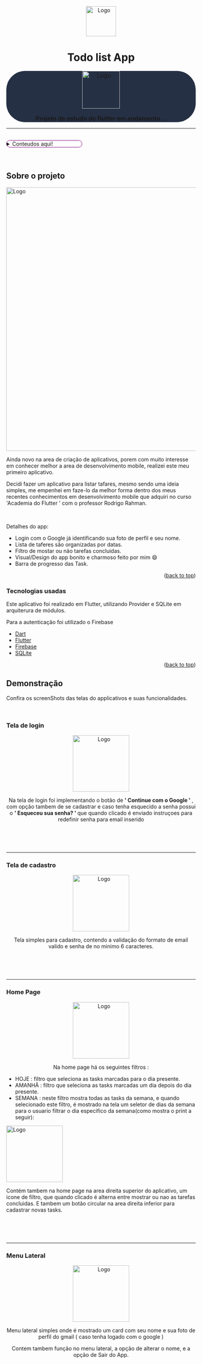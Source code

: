 <div align="center">


  <a>
    <img src="assets\logo.png" alt="Logo" width="80" height="80">
  </a>

# Todo list App

<div style=
"background-color: #263044;
 border-radius: 50px;
 font-size: 16px;
 ">

  <a>
    <img src="https://i.pinimg.com/originals/e4/26/70/e426702edf874b181aced1e2fa5c6cde.gif" alt="Logo" width="100">
  </a>
<p><strong>Projeto de estudo de flutter em andamento...</strong></p>
</div>

<hr>
<br>

<div align="left"> 
<details style="
  border: solid 1px purple;
  border-radius: 10px;
  width: 200px;
  ">
  <summary>Conteudos aqui!</summary>
  <ol>
    <li>
      <a href="#about">Sobre o projeto</a>
      <ul>
        <li><a href="#built-with">Tecnologias usadas</a></li>
      </ul>
    </li>
    <li>
      <a href="#demo">Demonstração</a>
      <ul>
        <li><a href="#login">Tela de login</a></li>
        <li><a href="#register">Tela de cadastro</a></li>
        <li><a href="#homePage">Home Page</a></li>
        <li><a href="#Drawer">Menu Lateral</a></li>
      </ul>
    </li>
    <li><a href="#contact">Contato</a></li>
  </ol>
</details>
</div>
<br>
<br>
</div>

<div id="about"></div>

## Sobre o projeto

  <a>
    <img src="assets\screenshots\TodoApp.png" alt="Logo" width="700" height="auto">
  </a>

Ainda novo na area de criação de aplicativos, porem com muito interesse em conhecer melhor a area de desenvolvimento mobile, realizei este meu primeiro aplicativo.

Decidi fazer um aplicativo para listar tafares, mesmo sendo uma ideia simples, me empenhei em faze-lo da melhor forma dentro dos meus recentes conhecimentos em desenvolvimento mobile que adquiri no curso 'Academia do Flutter ' com o professor Rodrigo Rahman.

<br>

Detalhes do app:
* Login com o Google já identificando sua foto de perfil e seu nome.
* Lista de taferes são organizadas por datas.
* Filtro de mostar ou não tarefas concluidas.
* Visual/Design do app bonito e charmoso feito por mim :smile:
* Barra de progresso das Task.


<p align="right">(<a href="#top">back to top</a>)</p>

 

<div id="built-with"></div>

### Tecnologias usadas

Este aplicativo foi realizado em Flutter, utilizando Provider e SQLite em arquiterura de módulos.

Para a autenticação foi utilizado o Firebase

* [Dart](https://dart.dev)
* [Flutter](https://flutter.dev/)
* [Firebase](https://firebase.google.com/)
* [SQLite](https://www.sqlite.org/)

<p align="right">(<a href="#top">back to top</a>)</p>

<div id="demo"></div>

## Demonstração

Confira os screenShots das telas do applicativos e suas funcionalidades.

<br>

<div id="login"></div>

### Tela de login

<div align="center">
<a>
    <img src="assets\screenshots\login_print.jpeg" alt="Logo" width="150" height="auto">
</a>

<p> Na tela de login foi implementando o botão de <strong> ' Continue com o Google ' </strong>, com opção tambem de se cadastrar e caso tenha esquecido a senha possui o <strong> ' Esqueceu sua senha? ' </strong> que quando clicado é enviado instruçoes para redefinir senha para email inserido </p>

 </div>

 <br>
 <br>
 <br>
 <hr>

 <div id="register"></div>

 ### Tela de cadastro

 <div align="center">
<a>
    <img src="assets\screenshots\register_print.jpeg" alt="Logo" width="150" height="auto">
</a>

<p> Tela simples para cadastro, contendo a validação do formato de email valido e senha de no minimo 6 caracteres. </p>

 </div>

 <br>
 <br>
 <br>
 <hr>

 <div id="homePage"></div>

 ### Home Page

 <div align="center">
<a>
    <img src="assets\screenshots\print-homePage.jpeg" alt="Logo" width="150" height="auto">
</a>

<p>Na home page há os seguintes filtros :  </p>
 </div>

 * HOJE : filtro que seleciona as tasks marcadas para o dia presente.
 * AMANHÃ : filtro que seleciona as tasks marcadas um dia depois do dia presente.
 * SEMANA : neste filtro mostra todas as tasks da semana, e quando selecionado este filtro, é mostrado na tela um seletor de dias da semana para o usuario filtrar o dia especifico da semana(como mostra o print a seguir): 


<a>
    <img src="assets\screenshots\print_homePage_Semana.jpeg" alt="Logo" width="150" height="auto">
</a>

Contém tambem na home page na area direita superior do aplicativo, um icone de filtro, que quando clicado é alterna entre mostrar ou nao as tarefas concluidas.
E tambem um botão circular na area direita inferior para cadastrar novas tasks.


<br>
 <br>
 <br>
 <hr>

 <div id="Drawer"></div>

 ### Menu Lateral

 <div align="center">
<a>
    <img src="assets\screenshots\print_drawer.jpeg" alt="Logo" width="150" height="auto">
</a>

<p> Menu lateral simples onde é mostrado um card com seu nome e sua foto de perfil do gmail ( caso tenha logado com o google ) </p>
<p>Contem tambem função no menu lateral, a opção de alterar o nome, e a opção de Sair do App.</p>

 </div>


